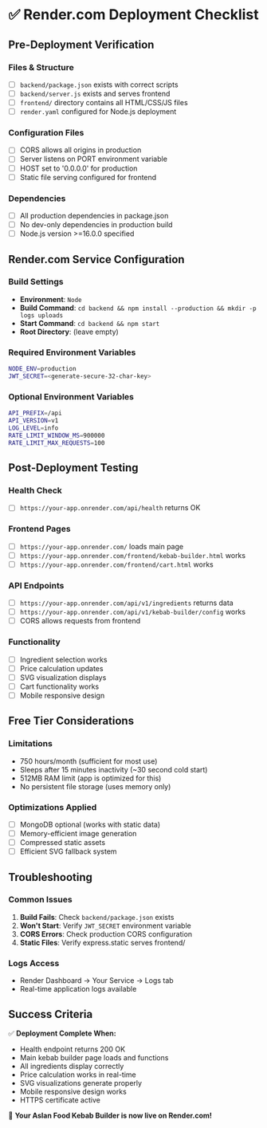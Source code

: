 # ✅ Render.com Deployment Checklist

## Pre-Deployment Verification

### Files & Structure
- [ ] `backend/package.json` exists with correct scripts
- [ ] `backend/server.js` exists and serves frontend
- [ ] `frontend/` directory contains all HTML/CSS/JS files
- [ ] `render.yaml` configured for Node.js deployment

### Configuration Files
- [ ] CORS allows all origins in production
- [ ] Server listens on PORT environment variable
- [ ] HOST set to '0.0.0.0' for production
- [ ] Static file serving configured for frontend

### Dependencies
- [ ] All production dependencies in package.json
- [ ] No dev-only dependencies in production build
- [ ] Node.js version >=16.0.0 specified

## Render.com Service Configuration

### Build Settings
- **Environment**: `Node`
- **Build Command**: `cd backend && npm install --production && mkdir -p logs uploads`
- **Start Command**: `cd backend && npm start`
- **Root Directory**: (leave empty)

### Required Environment Variables
```bash
NODE_ENV=production
JWT_SECRET=<generate-secure-32-char-key>
```

### Optional Environment Variables
```bash
API_PREFIX=/api
API_VERSION=v1
LOG_LEVEL=info
RATE_LIMIT_WINDOW_MS=900000
RATE_LIMIT_MAX_REQUESTS=100
```

## Post-Deployment Testing

### Health Check
- [ ] `https://your-app.onrender.com/api/health` returns OK

### Frontend Pages
- [ ] `https://your-app.onrender.com/` loads main page
- [ ] `https://your-app.onrender.com/frontend/kebab-builder.html` works
- [ ] `https://your-app.onrender.com/frontend/cart.html` works

### API Endpoints
- [ ] `https://your-app.onrender.com/api/v1/ingredients` returns data
- [ ] `https://your-app.onrender.com/api/v1/kebab-builder/config` works
- [ ] CORS allows requests from frontend

### Functionality
- [ ] Ingredient selection works
- [ ] Price calculation updates
- [ ] SVG visualization displays
- [ ] Cart functionality works
- [ ] Mobile responsive design

## Free Tier Considerations

### Limitations
- 750 hours/month (sufficient for most use)
- Sleeps after 15 minutes inactivity (~30 second cold start)
- 512MB RAM limit (app is optimized for this)
- No persistent file storage (uses memory only)

### Optimizations Applied
- [ ] MongoDB optional (works with static data)
- [ ] Memory-efficient image generation
- [ ] Compressed static assets
- [ ] Efficient SVG fallback system

## Troubleshooting

### Common Issues
1. **Build Fails**: Check `backend/package.json` exists
2. **Won't Start**: Verify `JWT_SECRET` environment variable
3. **CORS Errors**: Check production CORS configuration
4. **Static Files**: Verify express.static serves frontend/

### Logs Access
- Render Dashboard → Your Service → Logs tab
- Real-time application logs available

## Success Criteria

✅ **Deployment Complete When:**
- Health endpoint returns 200 OK
- Main kebab builder page loads and functions
- All ingredients display correctly
- Price calculation works in real-time
- SVG visualizations generate properly
- Mobile responsive design works
- HTTPS certificate active

🎯 **Your Aslan Food Kebab Builder is now live on Render.com!**